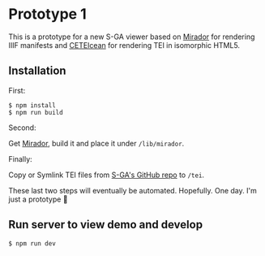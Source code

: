 # Prototype 1

This is a prototype for a new S-GA viewer based on [Mirador](https://github.com/ProjectMirador/mirador) for rendering IIIF manifests and [CETEIcean](https://github.com/TEiC/CETEIcean) for rendering TEI in isomorphic HTML5.

## Installation

First:
```
$ npm install
$ npm run build
```

Second:

Get [Mirador](https://github.com/ProjectMirador/mirador), build it and place it under `/lib/mirador`.

Finally:

Copy or Symlink TEI files from [S-GA's GitHub repo](https://github.com/umd-mith/sga/tree/master/data/tei) to `/tei`.

These last two steps will eventually be automated. Hopefully. One day. I'm just a prototype :hear_no_evil:

## Run server to view demo and develop

```
$ npm run dev
```
